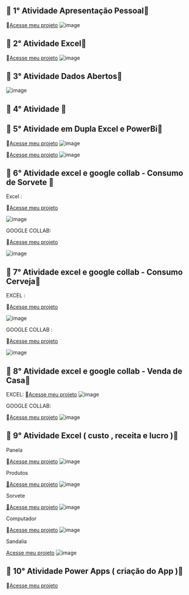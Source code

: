 
## 💠 1° Atividade Apresentação Pessoal💠
🔗[Acesse meu projeto](https://www.canva.com/design/DAGfsda_pds/I_vLEvwjObxcAmmvRj8x0g/view?utm_content=DAGfsda_pds&utm_campaign=designshare&utm_medium=link2&utm_source=uniquelinks&utlId=h1e599a5ef9)
![image](https://github.com/user-attachments/assets/f2cad49a-d8ca-42ca-8e87-2674798a8f92)
## 💠 2° Atividade Excel💠
🔗[Acesse meu projeto](https://github.com/braga2601/INF-LOG/blob/0400ce6c0fee1bb98afa80841fa200cce6ec32a7/Dicionario%20Guilherme%20Braga.xlsx)
![image](https://github.com/user-attachments/assets/c8ae98c0-bf9c-4d68-8030-0fc9c8d8cbaa)
## 💠 3° Atividade Dados Abertos💠
![image](https://github.com/user-attachments/assets/ecdce5f1-760a-432d-a3fa-1220d4a074b5) 
## 💠 4° Atividade 💠
## 💠 5° Atividade em Dupla Excel e PowerBi💠
🔗[Acesse meu projeto](https://github.com/braga2601/INF-LOG/blob/2a24ffffe68f0733f6b8ca179d23775a2d6c2280/Atividade%20Excel%20Inf..xlsx)
![image](https://github.com/user-attachments/assets/bc8b9e74-57ef-4f55-bc8d-b887b3612cff)

🔗[Acesse meu projeto](https://github.com/braga2601/INF-LOG/blob/f4d6c984f188dc93641737c2a2d415150b263a6d/trabalho%20gui%20e%20vini.pbix)
![image](https://github.com/user-attachments/assets/dddb5399-0aff-441c-8e21-81fd1ee89174)

## 💠 6° Atividade excel e google collab - Consumo de Sorvete 💠 

Excel : 

🔗[Acesse meu projeto](https://github.com/braga2601/INF-LOG/raw/refs/heads/main/Ice%20Creamgui2.xlsx)

![image](https://github.com/user-attachments/assets/bf360d86-23f4-4465-adfd-10dd7479ca27)



GOOGLE COLLAB: 

🔗[Acesse meu projeto](CONSUMO1.ipynb)

![image](https://github.com/user-attachments/assets/b7ea9b43-a35a-41a7-a4cf-97d2335e8f59)





## 💠 7° Atividade excel e google collab - Consumo Cerveja💠

EXCEL : 

🔗[Acesse meu projeto](https://github.com/braga2601/INF-LOG/raw/refs/heads/main/Consumo_cerveja.csv%20braga.xlsx)

![image](https://github.com/user-attachments/assets/2e72f2af-fba2-43a6-bfe7-3dbd4973aa64)



GOOGLE COLLAB :

🔗[Acesse meu projeto](https://colab.research.google.com/drive/1kd3q2ehOwagyyQTnn7ufMcS319EPYqwK?authuser=0#scrollTo=qVLza_NFKpiy)

![image](https://github.com/user-attachments/assets/e0b621ec-8c5e-4393-a974-b03ff21e5167)

## 💠 8° Atividade excel e google collab - Venda de Casa💠


EXCEL: 
🔗[Acesse meu projeto](https://drive.google.com/file/d/1c_xXO3OXgwv7-N4W5lYlLXw__fUFoljc/view?usp=drive_link)
![image](https://github.com/user-attachments/assets/e175307c-690e-435c-beac-70b99cebcdae)





GOOGLE COLLAB: 

🔗[Acesse meu projeto](https://github.com/braga2601/INF-LOG/raw/refs/heads/main/Vendas_De_Casa.ipynb)
![image](https://github.com/user-attachments/assets/d25e9e1a-03e1-4117-bf21-4318ab7d8c88)

## 💠 9° Atividade Excel ( custo , receita e lucro )💠
Panela

🔗[Acesse meu projeto](https://github.com/braga2601/INF-LOG/raw/refs/heads/main/Graf%20Guilherme%20prod.sorvete.xlsx)
![image](https://github.com/user-attachments/assets/70913b00-a73d-4689-b7f6-b00c3b3f05c9)

Produtos

[🔗Acesse meu projeto](https://github.com/braga2601/INF-LOG/raw/refs/heads/main/Graf%20Guilherme%20prod.sorvete.xlsx)
![image](https://github.com/user-attachments/assets/a0fadd95-f395-4469-8551-135e336150d7)

Sorvete

[🔗Acesse meu projeto](https://github.com/braga2601/INF-LOG/raw/refs/heads/main/Graf%20Guilherme%20prod.sorvete.xlsx)
![image](https://github.com/user-attachments/assets/30db090e-ba19-43e8-a2d4-becb141130bf)

Computador 

🔗[Acesse meu projeto](https://github.com/braga2601/INF-LOG/raw/refs/heads/main/Graf%20Guilherme%20sandalias_computador.xlsx)
![image](https://github.com/user-attachments/assets/9a13e31e-2595-43ea-8621-0b7369492716)

Sandalia 

[Acesse meu projeto](https://github.com/braga2601/INF-LOG/raw/refs/heads/main/Graf%20Guilherme%20sandalias_computador.xlsx)
![image](https://github.com/user-attachments/assets/b4aef22c-d55e-486d-bc4c-de68e07e2c88)

## 💠 10° Atividade Power Apps ( criação do App )💠

🔗[Acesse meu projeto](https://github.com/user-attachments/assets/d534c7f3-10f9-4e54-bc75-ff49e8f039f5)








